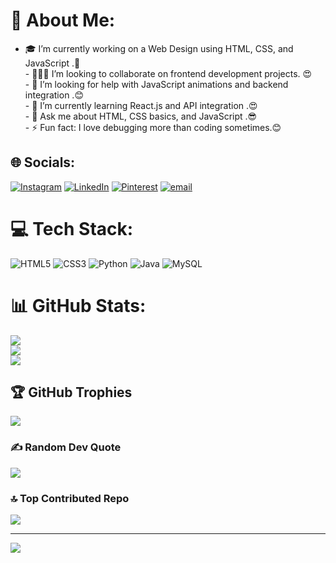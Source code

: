 # 💫 About Me:
- 🎓 I’m currently working on a  Web Design  using HTML, CSS, and JavaScript .🤗<br>- 🧑‍🤝‍🧑 I’m looking to collaborate on frontend development projects. 😍 <br>- 🤝 I’m looking for help with JavaScript animations and backend integration .😊<br>- 🌱 I’m currently learning React.js and API integration .😍 <br>- 💬 Ask me about HTML, CSS basics, and JavaScript .😎<br>- ⚡ Fun fact: I love debugging more than coding sometimes.😊<br>


## 🌐 Socials:
[![Instagram](https://img.shields.io/badge/Instagram-%23E4405F.svg?logo=Instagram&logoColor=white)](https://instagram.com/_mr_alagu_02) [![LinkedIn](https://img.shields.io/badge/LinkedIn-%230077B5.svg?logo=linkedin&logoColor=white)](https://linkedin.com/in/https://www.linkedin.com/in/alagarasan-d-312021291/) [![Pinterest](https://img.shields.io/badge/Pinterest-%23E60023.svg?logo=Pinterest&logoColor=white)](https://pinterest.com/ALAGARASAN) [![email](https://img.shields.io/badge/Email-D14836?logo=gmail&logoColor=white)](mailto:alag123arasan@gmail.com) 

# 💻 Tech Stack:
![HTML5](https://img.shields.io/badge/html5-%23E34F26.svg?style=for-the-badge&logo=html5&logoColor=white) ![CSS3](https://img.shields.io/badge/css3-%231572B6.svg?style=for-the-badge&logo=css3&logoColor=white) ![Python](https://img.shields.io/badge/python-3670A0?style=for-the-badge&logo=python&logoColor=ffdd54) ![Java](https://img.shields.io/badge/java-%23ED8B00.svg?style=for-the-badge&logo=openjdk&logoColor=white) ![MySQL](https://img.shields.io/badge/mysql-4479A1.svg?style=for-the-badge&logo=mysql&logoColor=white)
# 📊 GitHub Stats:
![](https://github-readme-stats.vercel.app/api?username=Alagarasan-D&theme=aura_dark&hide_border=false&include_all_commits=false&count_private=false)<br/>
![](https://nirzak-streak-stats.vercel.app/?user=Alagarasan-D&theme=aura_dark&hide_border=false)<br/>
![](https://github-readme-stats.vercel.app/api/top-langs/?username=Alagarasan-D&theme=aura_dark&hide_border=false&include_all_commits=false&count_private=false&layout=compact)

## 🏆 GitHub Trophies
![](https://github-profile-trophy.vercel.app/?username=Alagarasan-D&theme=tokyonight&no-frame=false&no-bg=true&margin-w=4)

### ✍️ Random Dev Quote
![](https://quotes-github-readme.vercel.app/api?type=horizontal&theme=gruvbox)

### 🔝 Top Contributed Repo
![](https://github-contributor-stats.vercel.app/api?username=Alagarasan-D&limit=5&theme=ambient_gradient&combine_all_yearly_contributions=true)

---
[![](https://visitcount.itsvg.in/api?id=Alagarasan-D&icon=9&color=10)](https://visitcount.itsvg.in)

<!-- Proudly created with GPRM ( https://gprm.itsvg.in ) -->
